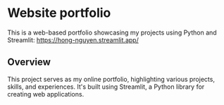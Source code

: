 # Website portfolio
This is a web-based portfolio showcasing my projects using Python and Streamlit: https://hong-nguyen.streamlit.app/

## Overview
This project serves as my online portfolio, highlighting various projects, skills, and experiences. It's built using Streamlit, a Python library for creating web applications.
